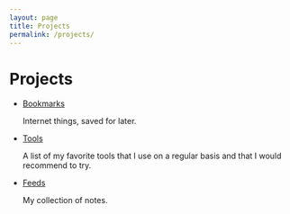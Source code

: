 ```yaml
---
layout: page
title: Projects
permalink: /projects/
---
```


<h1>Projects</h1>

<ul>
    <li>
        <a href="/bookmarks">Bookmarks</a>
        <p>Internet things, saved for later.</p>
    </li>
    <li>
        <a href="/tools">Tools</a>
        <p>A list of my favorite tools that I use on a regular basis and that I would recommend to try.</p>
    </li>
    <li>
        <a href="/feed">Feeds</a>
        <p>My collection of notes.</p>
    </li>
</ul>